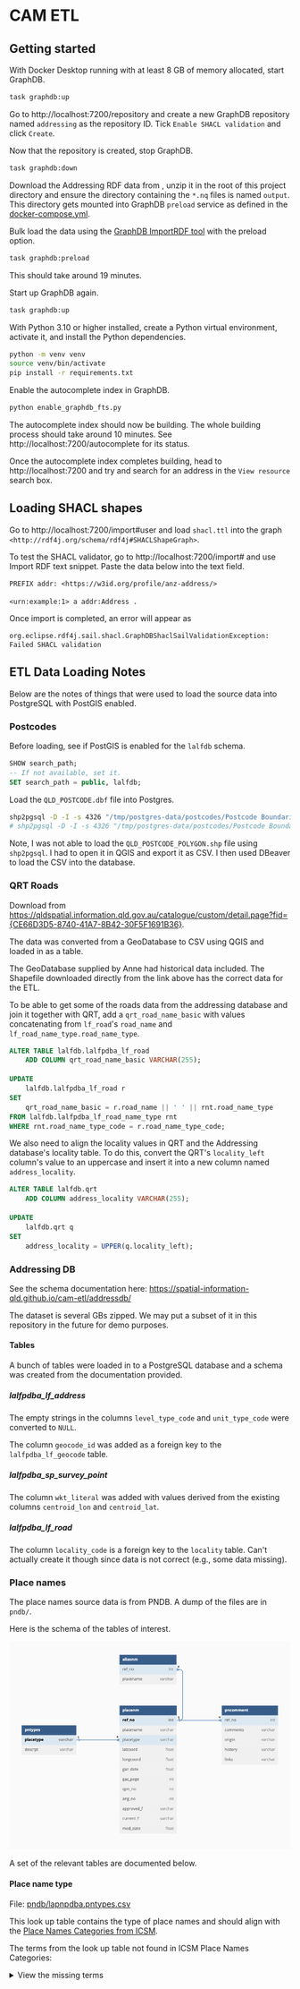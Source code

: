 # CAM ETL

## Getting started

With Docker Desktop running with at least 8 GB of memory allocated, start GraphDB.

```bash
task graphdb:up
```

Go to http://localhost:7200/repository and create a new GraphDB repository named `addressing` as the repository ID. Tick `Enable SHACL validation` and click `Create`.

Now that the repository is created, stop GraphDB.

```bash
task graphdb:down
```

Download the Addressing RDF data from <sharepoint-url>, unzip it in the root of this project directory and ensure the directory containing the `*.nq` files is named `output`. This directory gets mounted into GraphDB `preload` service as defined in the [docker-compose.yml](docker-compose.yml).

Bulk load the data using the [GraphDB ImportRDF tool](https://graphdb.ontotext.com/documentation/10.2/loading-data-using-importrdf.html) with the preload option.

```bash
task graphdb:preload
```

This should take around 19 minutes.

Start up GraphDB again.

```bash
task graphdb:up
```

With Python 3.10 or higher installed, create a Python virtual environment, activate it, and install the Python dependencies.

```bash
python -m venv venv
source venv/bin/activate
pip install -r requirements.txt
```

Enable the autocomplete index in GraphDB.

```bash
python enable_graphdb_fts.py
```

The autocomplete index should now be building. The whole building process should take around 10 minutes. See http://localhost:7200/autocomplete for its status.

Once the autocomplete index completes building, head to http://localhost:7200 and try and search for an address in the `View resource` search box.

## Loading SHACL shapes

Go to http://localhost:7200/import#user and load `shacl.ttl` into the graph `<http://rdf4j.org/schema/rdf4j#SHACLShapeGraph>`.

To test the SHACL validator, go to http://localhost:7200/import# and use Import RDF text snippet. Paste the data below into the text field.

```turtle
PREFIX addr: <https://w3id.org/profile/anz-address/>

<urn:example:1> a addr:Address .
```

Once import is completed, an error will appear as

```
org.eclipse.rdf4j.sail.shacl.GraphDBShaclSailValidationException: Failed SHACL validation
```

## ETL Data Loading Notes

Below are the notes of things that were used to load the source data into PostgreSQL with PostGIS enabled.

### Postcodes

Before loading, see if PostGIS is enabled for the `lalfdb` schema.

```sql
SHOW search_path;
-- If not available, set it.
SET search_path = public, lalfdb;
```

Load the `QLD_POSTCODE.dbf` file into Postgres.

```bash
shp2pgsql -D -I -s 4326 "/tmp/postgres-data/postcodes/Postcode Boundaries/Postcode Boundaries MAY 2023/Standard/QLD_POSTCODE.dbf" lalfdb.postcode | psql address postgres
# shp2pgsql -D -I -s 4326 "/tmp/postgres-data/postcodes/Postcode Boundaries/Postcode Boundaries MAY 2023/Standard/QLD_POSTCODE_POLYGON.shp" lalfdb.postcode_polygon | psql address postgres
```

Note, I was not able to load the `QLD_POSTCODE_POLYGON.shp` file using `shp2pgsql`. I had to open it in QGIS and export it as CSV. I then used DBeaver to load the CSV into the database.

### QRT Roads

Download from https://qldspatial.information.qld.gov.au/catalogue/custom/detail.page?fid={CE66D3D5-8740-41A7-8B42-30F5F1691B36}.

The data was converted from a GeoDatabase to CSV using QGIS and loaded in as a table.

The GeoDatabase supplied by Anne had historical data included. The Shapefile downloaded directly from the link above has the correct data for the ETL.

To be able to get some of the roads data from the addressing database and join it together with QRT, add a `qrt_road_name_basic` with values concatenating from `lf_road`'s `road_name` and `lf_road_name_type.road_name_type`.

```sql
ALTER TABLE lalfdb.lalfpdba_lf_road
	ADD COLUMN qrt_road_name_basic VARCHAR(255);

UPDATE
	lalfdb.lalfpdba_lf_road r
SET
	qrt_road_name_basic = r.road_name || ' ' || rnt.road_name_type
FROM lalfdb.lalfpdba_lf_road_name_type rnt
WHERE rnt.road_name_type_code = r.road_name_type_code;
```

We also need to align the locality values in QRT and the Addressing database's locality table. To do this, convert the QRT's `locality_left` column's value to an uppercase and insert it into a new column named `address_locality`.

```sql
ALTER TABLE lalfdb.qrt
	ADD COLUMN address_locality VARCHAR(255);

UPDATE
	lalfdb.qrt q
SET
	address_locality = UPPER(q.locality_left);
```

### Addressing DB

See the schema documentation here: https://spatial-information-qld.github.io/cam-etl/addressdb/

The dataset is several GBs zipped. We may put a subset of it in this repository in the future for demo purposes.

#### Tables

A bunch of tables were loaded in to a PostgreSQL database and a schema was created from the documentation provided.

##### lalfpdba_lf_address

The empty strings in the columns `level_type_code` and `unit_type_code` were converted to `NULL`.

The column `geocode_id` was added as a foreign key to the `lalfpdba_lf_geocode` table.

##### lalfpdba_sp_survey_point

The column `wkt_literal` was added with values derived from the existing columns `centroid_lon` and `centroid_lat`.

##### lalfpdba_lf_road

The column `locality_code` is a foreign key to the `locality` table. Can't actually create it though since data is not correct (e.g., some data missing).

### Place names

The place names source data is from PNDB. A dump of the files are in `pndb/`.

Here is the schema of the tables of interest.

![pndb/pndb-schema.png](pndb/pndb-schema.png)

A set of the relevant tables are documented below.

#### Place name type

File: [pndb/lapnpdba.pntypes.csv](pndb/lapnpdba.pntypes.csv)

This look up table contains the type of place names and should align with the [Place Names Categories from ICSM](http://icsm.surroundaustralia.com/object?uri=https%3A//linked.data.gov.au/def/placenames-categories).

The terms from the look up table not found in ICSM Place Names Categories:

<details>
    <summary>View the missing terms</summary>

    ```python
    [
        'Anchorage',
        'Bank - Marine',
        'Bar',
        'Bay',
        'Beach',
        'Bore',
        'Breakwater',
        'Cape',
        'Cave',
        'Cay',
        'Channel',
        'Cliff',
        'Corner',
        'County',
        'Cove, Inlet',
        'Crater',
        'Dam wall',
        'Desert',
        'District',
        'Drain',
        'Dune',
        'Entrance',
        'Ford',
        'Forest',
        'Gate',
        'Gorge',
        'Gulf',
        'Harbour',
        'Hill',
        'Historic Site',
        'Homestead',
        'Inlet',
        'Island',
        'Island - feature appears absent',
        'Island group',
        'Isthmus',
        'Junction',
        'Lagoon',
        'Lake',
        'Landing Area',
        'Landing Place',
        'Locality Bounded',
        'Locality Unbounded',
        'Lookout',
        'Marine',
        'Mountain',
        'Mountain - Feature no longer exists',
        'National Park,Resources Reserve,Conservation Park',
        'Neighbourhood',
        'Outstation',
        'Pan',
        'Parish',
        'Park',
        'Pass',
        'Passage',
        'Pastoral district',
        'Peak',
        'Peak - Feature no longer exists',
        'Peninsula',
        'Place Name',
        'Plain',
        'Plateau',
        'Plateau - Marine',
        'Pocket',
        'Point',
        'Population centre',
        'Population centre - feature appears absent',
        'Port',
        'Rail Station',
        'Rail Station - Feature no longer exists',
        'Range',
        'Rapids',
        'Reach',
        'Reef',
        'Reserve',
        'Reservoir',
        'Ridge',
        'Ridge - Marine',
        'Rock',
        'Rockhole',
        'School',
        'Scrub',
        'Shelf - Marine',
        'Shoal',
        'Siding',
        'Soak',
        'Sound',
        'Spit',
        'Spring',
        'Spur',
        'State',
        'State Forest',
        'Stockyard',
        'Strait',
        'Suburb',
        'Valley',
        'Water tank',
        'Watercourse',
        'Waterfall',
        'Waterhole',
        'Weir',
        'Well',
        'Wetland',
        'ignore - test record'
    ]
    ```

</details>
